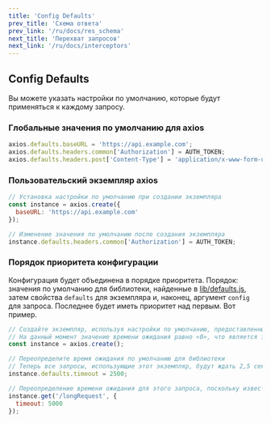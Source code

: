 ```yaml
---
title: 'Config Defaults'
prev_title: 'Схема ответа'
prev_link: '/ru/docs/res_schema'
next_title: 'Перехват запросов'
next_link: '/ru/docs/interceptors'
---
```


## Config Defaults

Вы можете указать настройки по умолчанию, которые будут применяться к каждому запросу.

### Глобальные значения по умолчанию для axios

```js
axios.defaults.baseURL = 'https://api.example.com';
axios.defaults.headers.common['Authorization'] = AUTH_TOKEN;
axios.defaults.headers.post['Content-Type'] = 'application/x-www-form-urlencoded';
```

### Пользовательский экземпляр axios

```js
// Установка настройки по умолчанию при создании экземпляра
const instance = axios.create({
  baseURL: 'https://api.example.com'
});

// Изменение значения по умолчанию после создания экземпляра
instance.defaults.headers.common['Authorization'] = AUTH_TOKEN;
```

### Порядок приоритета конфигурации

Конфигурация будет объединена в порядке приоритета. Порядок: значения по умолчанию для библиотеки, найденные в [lib/defaults.js](https://github.com/axios/axios/blob/main/lib/defaults.js#L28), затем свойства `defaults` для экземпляра и, наконец, аргумент `config` для запроса. Последнее будет иметь приоритет над первым. Вот пример.

```js
// Создайте экземпляр, используя настройки по умолчанию, предоставленные библиотекой.
// На данный момент значение времени ожидания равно «0», что является значением по умолчанию для библиотеки.
const instance = axios.create();

// Переопределите время ожидания по умолчанию для библиотеки
// Теперь все запросы, использующие этот экземпляр, будут ждать 2,5 секунды до истечения времени ожидания.
instance.defaults.timeout = 2500;

// Переопределение времени ожидания для этого запроса, поскольку известно, что он занимает много времени 
instance.get('/longRequest', {
  timeout: 5000
});
```
